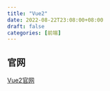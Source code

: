 ```yaml
---
title: "Vue2"
date: 2022-08-22T23:08:00+08:00
draft: false
categories: [前端]
---
```


## 官网

[Vue2官网](https://v2.cn.vuejs.org/v2/guide/)

